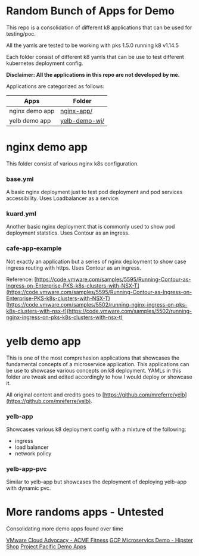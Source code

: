 # Random Bunch of Apps for Demo
This repo is a consolidation of different k8 applications that can be used for testing/poc.

All the yamls are tested to be working with pks 1.5.0 running k8 v1.14.5

Each folder consist of different k8 yamls that can be use to test different kubernetes deployment config.

**Disclaimer: All the applications in this repo are not developed by me.**

Applications are categorized as follows:

| Apps | Folder |
| ------ | ------ |
| nginx demo app | [nginx-app/](https://github.com/Physium/temp-pks-demo/tree/master/nginx-app) |
| yelb demo app | [yelb-demo-wj/](https://github.com/Physium/temp-pks-demo/tree/master/yelb-demo-wj) |

# nginx demo app
This folder consist of various nginx k8s configuration.

### base.yml
A basic nginx deployment just to test pod deployment and pod services accessibility.
Uses Loadbalancer as a service.

### kuard.yml
Another basic nginx deployment that is commonly used to show pod deployment statstics.
Uses Contour as an ingress.

### cafe-app-example
Not exactly an application but a series of nginx deployment to show case ingress routing with https.
Uses Contour as an ingress.

Reference:
[https://code.vmware.com/samples/5595/Running-Contour-as-Ingress-on-Enterprise-PKS-k8s-clusters-with-NSX-T](https://code.vmware.com/samples/5595/Running-Contour-as-Ingress-on-Enterprise-PKS-k8s-clusters-with-NSX-T)
[https://code.vmware.com/samples/5502/running-nginx-ingress-on-pks-k8s-clusters-with-nsx-t](https://code.vmware.com/samples/5502/running-nginx-ingress-on-pks-k8s-clusters-with-nsx-t)

# yelb demo app
This is one of the most comprehesion applications that showcases the fundamental concepts of a microservice application. This applications can be use to showcase various concepts on k8 deployment. YAMLs in this folder are tweak and edited accordingly to how I would deploy or showcase it.

All original content and credits goes to [https://github.com/mreferre/yelb](https://github.com/mreferre/yelb).

### yelb-app
Showcases various k8 deployment config with a mixture of the following:
* ingress
* load balancer
* network policy

### yelb-app-pvc
Similar to yelb-app but showcases the deployment of deploying yelb-app with dynamic pvc.

# More randoms apps - Untested
Consolidating more demo apps found over time

[VMware Cloud Advocacy - ACME Fitness](https://github.com/vmwarecloudadvocacy/acme_fitness_demo)
[GCP Microservics Demo - Hipster Shop](https://github.com/GoogleCloudPlatform/microservices-demo)
[Project Pacific Demo Apps](https://github.com/dstamen/Kubernetes/tree/master/demo-applications)
